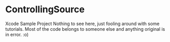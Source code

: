 ControllingSource
=================

Xcode Sample Project
Nothing to see here, just fooling around with some tutorials.  Most of the code belongs to someone else and anything original is in error. :o)
